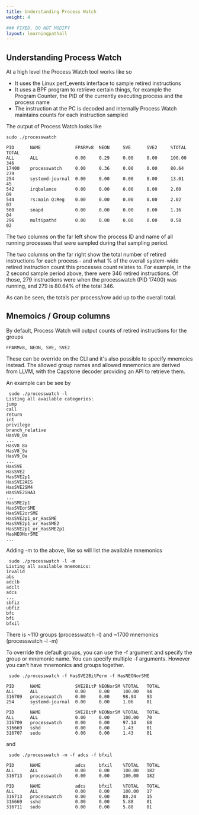 ```yaml
---
title: Understanding Process Watch
weight: 4

### FIXED, DO NOT MODIFY
layout: learningpathall
---
```


## Understanding Process Watch
At a high level the Process Watch tool works like so
* It uses the Linux perf_events interface to sample retired instructions
* It uses a BPF program to retrieve certain things, for example the Program Counter, the PID of the currently executing process and the process name
* The instruction at the PC is decoded and internally Process Watch maintains counts for each instruction sampled

The output of Process Watch looks like

```console
sudo ./processwatch

PID      NAME             FPARMv8  NEON     SVE      SVE2     %TOTAL   TOTAL
ALL      ALL              0.00     0.29     0.00     0.00     100.00   346
17400    processwatch     0.00     0.36     0.00     0.00     80.64    279
254      systemd-journal  0.00     0.00     0.00     0.00     13.01    45
542      irqbalance       0.00     0.00     0.00     0.00     2.60     09
544      rs:main Q:Reg    0.00     0.00     0.00     0.00     2.02     07
560      snapd            0.00     0.00     0.00     0.00     1.16     04
296      multipathd       0.00     0.00     0.00     0.00     0.58     02
```

The two columns on the far left show the process ID and name of all running processes that were sampled during that sampling period.

The two columns on the far right show the total number of retired instructions for each process - and what % of the overall system-wide retired instruction count this processes count relates to. For example, in the 2 second sample period above, there were 346 retired instructions. Of those, 279 instructions were when the processwatch (PID 17400) was running, and 279 is 80.64% of the total 346.

As can be seen, the totals per process/row add up to the overall total.

## Mnemoics / Group columns
By default, Process Watch will output counts of retired instructions for the groups
```console
FPARMv8, NEON, SVE, SVE2
```

These can be override on the CLI and it's also possible to specify mnemoics instead. The allowed group names and allowed mnemonics are derived from LLVM, with the Capstone decoder providing an API to retrieve them.

An example can be see by
```console
 sudo ./processwatch -l
Listing all available categories:
jump
call
return
int
privilege
branch_relative
HasV8_0a
...
HasV8_8a
HasV8_9a
HasV9_0a
...
HasSVE
HasSVE2
HasSVE2p1
HasSVE2AES
HasSVE2SM4
HasSVE2SHA3
...
HasSME2p1
HasSVEorSME
HasSVE2orSME
HasSVE2p1_or_HasSME
HasSVE2p1_or_HasSME2
HasSVE2p1_or_HasSME2p1
HasNEONorSME
...
```

Adding -m to the above, like so will list the available mnemonics

```console
 sudo ./processwatch -l -m
Listing all available mnemonics:
invalid
abs
adclb
adclt
adcs
...
sbfiz
ubfiz
bfc
bfi
bfxil
```

There is ~110 groups (processwatch -l) and ~1700 mnemonics (processwatch -l -m)

To override the default groups, you can use the -f argument and specify the group or mnemonic name. You can specify multiple -f arguments. However you can't have mnemonics and groups together.

```console
 sudo ./processwatch -f HasSVE2BitPerm -f HasNEONorSME

PID      NAME             SVE2BitP NEONorSM %TOTAL   TOTAL
ALL      ALL              0.00     0.00     100.00   94
316709   processwatch     0.00     0.00     98.94    93
254      systemd-journal  0.00     0.00     1.06     01

PID      NAME             SVE2BitP NEONorSM %TOTAL   TOTAL
ALL      ALL              0.00     0.00     100.00   70
316709   processwatch     0.00     0.00     97.14    68
316669   sshd             0.00     0.00     1.43     01
316707   sudo             0.00     0.00     1.43     01
```

and 

```console
 sudo ./processwatch -m -f adcs -f bfxil

PID      NAME             adcs     bfxil    %TOTAL   TOTAL
ALL      ALL              0.00     0.00     100.00   182
316713   processwatch     0.00     0.00     100.00   182

PID      NAME             adcs     bfxil    %TOTAL   TOTAL
ALL      ALL              0.00     0.00     100.00   17
316713   processwatch     0.00     0.00     88.24    15
316669   sshd             0.00     0.00     5.88     01
316711   sudo             0.00     0.00     5.88     01
```